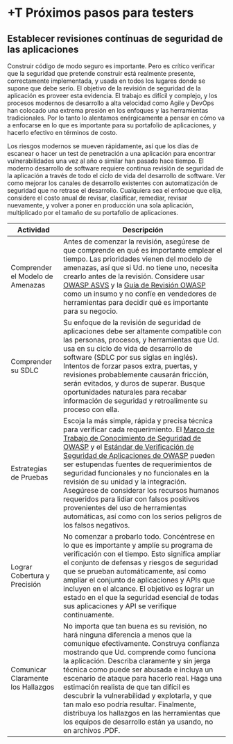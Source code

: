 # +T Próximos pasos para testers

## Establecer revisiones contínuas de seguridad de las aplicaciones

Construir código de modo seguro es importante. Pero es crítico verificar que la seguridad que pretende construir está realmente presente, correctamente implementada, y usada en todos los lugares donde se supone que debe serlo. El objetivo de la revisión de seguridad de la aplicación es proveer esta evidencia. El trabajo es difícil y complejo, y los procesos modernos de desarrollo a alta velocidad como Agile y DevOps han colocado una extrema presión en los enfoques y las herramientas tradicionales. Por lo tanto lo alentamos enérgicamente a pensar en cómo va a enfocarse en lo que es importante para su portafolio de aplicaciones, y hacerlo efectivo en términos de costo.

Los riesgos modernos se mueven rápidamente, así que los días de escanear o hacer un test de penetración a una aplicación para encontrar vulnerabilidades una vez al año o similar han pasado hace tiempo. El moderno desarrollo de software requiere continua revisión de seguridad de la aplicación a través de todo el ciclo de vida del desarrollo de software. Ver como mejorar los canales de desarrollo existentes con automatización de seguridad que no retrase el desarrollo. Cualquiera sea el enfoque que elija, considere el costo anual de revisar, clasificar, remediar, revisar nuevamente, y volver a poner en producción una sola aplicación, multiplicado por el tamaño de su portafolio de aplicaciones.


| Actividad | Descripción |
| --- | --- |
| Comprender el Modelo de Amenazas | Antes de comenzar la revisión, asegúrese de que comprende en qué es importante emplear el tiempo. Las prioridades vienen del modelo de amenazas, así que si Ud. no tiene uno, necesita crearlo antes de la revisión. Considere usar [OWASP ASVS](https://owasp.org/www-project-application-security-verification-standard/) y la [Guía de Revisión OWASP](https://owasp.org/www-project-web-security-testing-guide/) como un insumo y no confíe en vendedores de herramientas para decidir qué es importante para su negocio. |
| Comprender su SDLC | Su enfoque de la revisión de seguridad de aplicaciones debe ser altamente compatible con las personas, procesos, y herramientas que Ud. usa en su ciclo de vida de desarrollo de software (SDLC por sus siglas en inglés). Intentos de forzar pasos extra, puertas, y revisiones probablemente causarán fricción, serán evitados, y duros de superar. Busque oportunidades naturales para recabar información de seguridad y retroalimente su proceso con ella. |
| Estrategias de Pruebas | Escoja la más simple, rápida  y precisa técnica para verificar cada requerimiento. El [Marco de Trabajo de Conocimiento de Seguridad de OWASP](https://owasp.org/www-project-security-knowledge-framework/) y el [Estándar de Verificación de Seguridad de Aplicaciones de OWASP](https://owasp.org/www-project-application-security-verification-standard/) pueden ser estupendas fuentes de requerimientos de seguridad funcionales y no funcionales en la revisión de su unidad y la integración. Asegúrese de considerar los recursos humanos requeridos para lidiar con falsos positivos provenientes del uso de herramientas automáticas, así como con los serios peligros de los falsos negativos. | Lograr Cobertura y Precisión | Ud. no tiene que comenzar revisando todo. Enfóquese en lo que es importante y expanda su programa de verificación con el tiempo. Eso significa expandir el conjunto de defensas de seguridad y riesgos que están siendo verificados automáticamente, así como expandir el conjunto de aplicaciones y APIs siendo cubiertas. El objetivo es llegar al punto donde la seguridad esencial de todas sus aplicaciones y APIs es verificada contínuamente. |
| Lograr Cobertura y Precisión | No comenzar a probarlo todo. Concéntrese en lo que es importante y amplíe su programa de verificación con el tiempo. Esto significa ampliar el conjunto de defensas y riesgos de seguridad que se prueban automáticamente, así como ampliar el conjunto de aplicaciones y APIs que incluyen en el alcance. El objetivo es lograr un estado en el que la seguridad esencial de todas sus aplicaciones y API se verifique continuamente. |
| Comunicar Claramente los Hallazgos  | No importa que tan buena es su revisión, no hará ninguna diferencia a menos que la comunique efectivamente. Construya confianza mostrando que Ud. comprende como funciona la aplicación. Describa claramente y sin jerga técnica como puede ser abusada e incluya un escenario de ataque para hacerlo real. Haga una estimación realista de que tan difícil es descubrir la vulnerabilidad y explotarla, y que tan malo eso podría resultar. Finalmente, distribuya los hallazgos en las herramientas que los equipos de desarrollo están ya usando, no en archivos .PDF. |


